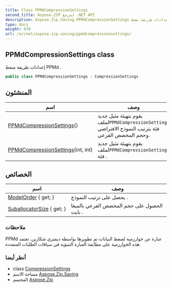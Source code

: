 ```yaml
---
title: Class PPMdCompressionSettings
second_title: Aspose.ZIP لمرجع .NET API
description: Aspose.Zip.Saving.PPMdCompressionSettings فصل. إعدادات طريقة ضغط PPMd .
type: docs
weight: 470
url: /ar/net/aspose.zip.saving/ppmdcompressionsettings/
---
```

## PPMdCompressionSettings class

إعدادات طريقة ضغط PPMd .

```csharp
public class PPMdCompressionSettings : CompressionSettings
```

## المنشئون

| اسم | وصف |
| --- | --- |
| [PPMdCompressionSettings](ppmdcompressionsettings/#constructor)() | يقوم بتهيئة مثيل جديد لملف`PPMdCompressionSettings` فئة بترتيب النموذج الافتراضي وحجم المخصص الفرعي. |
| [PPMdCompressionSettings](ppmdcompressionsettings/#constructor_1)(int, int) | يقوم بتهيئة مثيل جديد لملف`PPMdCompressionSettings` فئة . |

## الخصائص

| اسم | وصف |
| --- | --- |
| [ModelOrder](../../aspose.zip.saving/ppmdcompressionsettings/modelorder/) { get; } | يحصل على ترتيب النموذج . |
| [SuballocatorSize](../../aspose.zip.saving/ppmdcompressionsettings/suballocatorsize/) { get; } | الحصول على حجم المخصص الفرعي بالميغا بايت . |

### ملاحظات

PPMd عبارة عن خوارزمية لضغط البيانات تم تطويرها بواسطة ديمتري شكارين. تعتمد هذه الخوارزمية على مطابقة العبارة التنبؤية في سياقات الطلبات المتعددة.

### أنظر أيضا

* class [CompressionSettings](../compressionsettings/)
* مساحة الاسم [Aspose.Zip.Saving](../../aspose.zip.saving/)
* المجسم [Aspose.Zip](../../)


